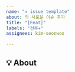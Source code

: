 ```yaml
---
name: "✈️ issue template"
about: 의 새로운 이슈 추가
title: "[Feat]"
labels: "선우✈️"
assignees: kim-seonwoo

---
```


## 💡 About
<!--무엇에 관한 이슈인지 소개해주세요.-->
